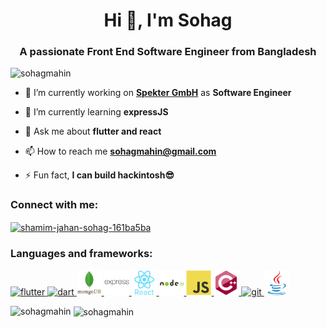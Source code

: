 <h1 align="center">Hi 👋, I'm Sohag</h1>
<h3 align="center">A passionate Front End Software Engineer from Bangladesh</h3>

<p align="left"> <img src="https://komarev.com/ghpvc/?username=sohagmahin&label=Profile%20views&color=0e75b6&style=flat" alt="sohagmahin" /> </p>

- 🔭 I’m currently working on [**Spekter GmbH**](https://www.spekter.de/) as **Software Engineer**

- 🌱 I’m currently learning **expressJS**

- 💬 Ask me about **flutter and react**

- 📫 How to reach me **sohagmahin@gmail.com**

- ⚡ Fun fact, **I can build hackintosh😎**

<h3 align="left">Connect with me:</h3>
<p align="left">
<a href="https://linkedin.com/in/shamim-jahan-sohag-161ba5ba" target="blank"><img align="center" src="https://raw.githubusercontent.com/rahuldkjain/github-profile-readme-generator/master/src/images/icons/Social/linked-in-alt.svg" alt="shamim-jahan-sohag-161ba5ba" height="30" width="40" /></a>
</p>

<h3 align="left">Languages and frameworks:</h3>
<p align="left"> </a><a href="https://flutter.dev" target="_blank"> <img src="https://www.vectorlogo.zone/logos/flutterio/flutterio-icon.svg" alt="flutter" width="40" height="40"/> </a> <a href="https://dart.dev" target="_blank"> <img src="https://www.vectorlogo.zone/logos/dartlang/dartlang-icon.svg" alt="dart" width="40" height="40"/> </a>  <a href="https://www.mongodb.com/" target="_blank"> <img src="https://raw.githubusercontent.com/devicons/devicon/master/icons/mongodb/mongodb-original-wordmark.svg" alt="mongodb" width="40" height="40"/> </a> <a href="https://expressjs.com" target="_blank"> <img src="https://raw.githubusercontent.com/devicons/devicon/master/icons/express/express-original-wordmark.svg" alt="express" width="40" height="40"/> </a> <a href="https://reactjs.org/" target="_blank"> <img src="https://raw.githubusercontent.com/devicons/devicon/master/icons/react/react-original-wordmark.svg" alt="react" width="40" height="40"/> </a> <a href="https://nodejs.org" target="_blank"> <img src="https://raw.githubusercontent.com/devicons/devicon/master/icons/nodejs/nodejs-original-wordmark.svg" alt="nodejs" width="40" height="40"/> </a> <a href="https://developer.mozilla.org/en-US/docs/Web/JavaScript" target="_blank"> <img src="https://raw.githubusercontent.com/devicons/devicon/master/icons/javascript/javascript-original.svg" alt="javascript" width="40" height="40"/> </a>  <a href="https://www.w3schools.com/cpp/" target="_blank"> <img src="https://raw.githubusercontent.com/devicons/devicon/master/icons/cplusplus/cplusplus-original.svg" alt="cplusplus" width="40" height="40"/> </a>  <a href="https://git-scm.com/" target="_blank"> <img src="https://www.vectorlogo.zone/logos/git-scm/git-scm-icon.svg" alt="git" width="40" height="40"/> </a> <a href="https://www.java.com" target="_blank"> <img src="https://raw.githubusercontent.com/devicons/devicon/master/icons/java/java-original.svg" alt="java" width="40" height="40"/> </a> </p>

<p><img align="left" src="https://github-readme-stats.vercel.app/api/top-langs?username=sohagmahin&show_icons=true&locale=en&layout=compact" alt="sohagmahin" /></p>

<p>&nbsp;<img align="center" src="https://github-readme-stats.vercel.app/api?username=sohagmahin&show_icons=true&locale=en" alt="sohagmahin" /></p>
